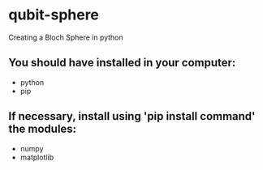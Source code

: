 # qubit-sphere
Creating a Bloch Sphere in python

## You should have installed in your computer:

- python
- pip

## If necessary, install using 'pip install command' the modules:

- numpy
- matplotlib
